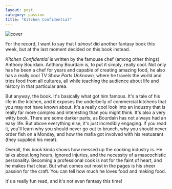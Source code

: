 ```yaml
---
layout: post
category: passion
title: "Kitchen Confidential"
---
```

![cover](https://images-na.ssl-images-amazon.com/images/I/51RqxoGhJML._SX319_BO1,204,203,200_.jpg)

For the record, I want to say that I *almost* did another fantasy book this week, but at the last moment decided on this book instead. 

*Kitchen Confidential* is written by the famouse chef (among other things) Anthony Bourdain. Anthony Bourdain is, to put it simply, really cool. Not only has he been a chef for years and capable of creating amazing food, he also has a really cool TV Show *Parts Unknown,* where he travels the world and tries food from all cultures, all while teaching the audience about life and history in that particular area. 

But anyway, the book. It's basically what got him famous. It's a tale of his life in the kitchen, and it exposes the underbelly of commercial kitchens that you may not have known about. It's a really cool look into an industry that is really far more complex and interesting than you might think. It's also a very witty book. There are some darker parts, as Bourdain has not always had an easy life. But above everything else, it's just incredibly engaging. If you read it, you'll learn why you should never go out to brunch, why you should never order fish on a Monday, and how the mafia got involved with his restuarant (they supplied his meat).

Overall, this book kinda shows how messed up the cooking industry is. He talks about long hours, ignored injuries, and the necessity of a mascochistic personality. Becoming a professional cook is not for the faint of heart, and he makes that clear. But what comes out most in the pages is his sheer passion for the craft. You can tell how much he loves food and making food. 

It's a really fun read, and it's not even fantasy this time!